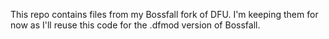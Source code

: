This repo contains files from my Bossfall fork of DFU. I'm keeping them for now as I'll reuse this code for the .dfmod version of Bossfall.
